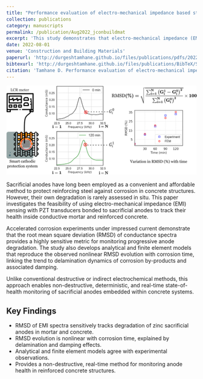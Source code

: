 ```yaml
---
title: "Performance evaluation of electro-mechanical impedance based state of health estimation of sacrificial anodes in reinforced concrete structures"
collection: publications
category: manuscripts
permalink: /publication/Aug2022_jconbuildmat
excerpt: 'This study demonstrates that electro-mechanical impedance (EMI) sensing with PZT transducers can sensitively track the state-of-health of sacrificial anodes embedded in concrete. The RMSD of conductance spectra offers a non-destructive, real-time metric for monitoring anode degradation.'
date: 2022-08-01
venue: 'Construction and Building Materials'
paperurl: 'http://durgeshtamhane.github.io/files/publications/pdfs/2022-08-01_jconbuildmat.pdf'
bibtexurl: 'http://durgeshtamhane.github.io/files/publications/BibTeX/S0950061822017019.bib'
citation: 'Tamhane D. Performance evaluation of electro-mechanical impedance based state of health estimation of sacrificial anodes in reinforced concrete structures. Constr Build Mater. 2022.'
---
```


![EMI monitoring of sacrificial anode](/files/publications/images/cons_build2022.jpg)




Sacrificial anodes have long been employed as a convenient and affordable method to protect reinforcing steel against corrosion in concrete structures. However, their own degradation is rarely assessed in situ. This paper investigates the feasibility of using electro-mechanical impedance (EMI) sensing with PZT transducers bonded to sacrificial anodes to track their health inside conductive mortar and reinforced concrete.

Accelerated corrosion experiments under impressed current demonstrate that the root mean square deviation (RMSD) of conductance spectra provides a highly sensitive metric for monitoring progressive anode degradation. The study also develops analytical and finite element models that reproduce the observed nonlinear RMSD evolution with corrosion time, linking the trend to delamination dynamics of corrosion by-products and associated damping.

Unlike conventional destructive or indirect electrochemical methods, this approach enables non-destructive, deterministic, and real-time state-of-health monitoring of sacrificial anodes embedded within concrete systems.

## Key Findings
- RMSD of EMI spectra sensitively tracks degradation of zinc sacrificial anodes in mortar and concrete.  
- RMSD evolution is nonlinear with corrosion time, explained by delamination and damping effects.  
- Analytical and finite element models agree with experimental observations.  
- Provides a non-destructive, real-time method for monitoring anode health in reinforced concrete structures.  




